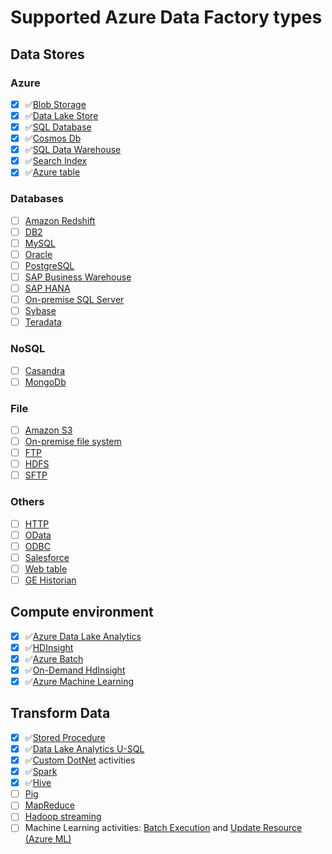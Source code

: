 Supported Azure Data Factory types
=======

##  Data Stores

### Azure
  - [x] :white_check_mark:[Blob Storage](https://docs.microsoft.com/en-us/azure/data-factory/v1/data-factory-azure-blob-connector)
  - [x] :white_check_mark:[Data Lake Store](https://docs.microsoft.com/en-us/azure/data-factory/v1/data-factory-azure-datalake-connector)
  - [x] :white_check_mark:[SQL Database](https://docs.microsoft.com/en-us/azure/data-factory/v1/data-factory-azure-sql-connector)
  - [x] :white_check_mark:[Cosmos Db](https://docs.microsoft.com/en-us/azure/data-factory/v1/data-factory-azure-documentdb-connector)
  - [x] :white_check_mark:[SQL Data Warehouse](https://docs.microsoft.com/en-us/azure/data-factory/v1/data-factory-azure-sql-data-warehouse-connector)
  - [x] :white_check_mark:[Search Index](https://docs.microsoft.com/en-us/azure/data-factory/v1/data-factory-azure-search-connector)
  - [x] :white_check_mark:[Azure table](https://docs.microsoft.com/en-us/azure/data-factory/v1/data-factory-azure-table-connector)

### Databases
  - [ ] [Amazon Redshift](https://docs.microsoft.com/en-us/azure/data-factory/v1/data-factory-amazon-redshift-connector)
  - [ ] [DB2](https://docs.microsoft.com/en-us/azure/data-factory/v1/data-factory-onprem-db2-connector)
  - [ ] [MySQL](https://docs.microsoft.com/en-us/azure/data-factory/v1/data-factory-onprem-mysql-connector)
  - [ ] [Oracle](https://docs.microsoft.com/en-us/azure/data-factory/v1/data-factory-onprem-oracle-connector)
  - [ ] [PostgreSQL](https://docs.microsoft.com/en-us/azure/data-factory/v1/data-factory-onprem-postgresql-connector)
  - [ ] [SAP Business Warehouse](https://docs.microsoft.com/en-us/azure/data-factory/v1/data-factory-sap-business-warehouse-connector)
  - [ ] [SAP HANA](https://docs.microsoft.com/en-us/azure/data-factory/v1/data-factory-sap-hana-connector)
  - [ ] [On-premise SQL Server](https://docs.microsoft.com/en-us/azure/data-factory/v1/data-factory-sqlserver-connector)
  - [ ] [Sybase](https://docs.microsoft.com/en-us/azure/data-factory/v1/data-factory-onprem-sybase-connector)
  - [ ] [Teradata](https://docs.microsoft.com/en-us/azure/data-factory/v1/data-factory-onprem-teradata-connector)

### NoSQL
  - [ ] [Casandra](https://docs.microsoft.com/en-us/azure/data-factory/v1/data-factory-onprem-cassandra-connector)
  - [ ] [MongoDb](https://docs.microsoft.com/en-us/azure/data-factory/v1/data-factory-on-premises-mongodb-connector)
### File
  - [ ] [Amazon S3](https://docs.microsoft.com/en-us/azure/data-factory/v1/data-factory-amazon-simple-storage-service-connector)
  - [ ] [On-premise file system](https://docs.microsoft.com/en-us/azure/data-factory/v1/data-factory-onprem-file-system-connector)
  - [ ] [FTP](https://docs.microsoft.com/en-us/azure/data-factory/v1/data-factory-ftp-connector)
  - [ ] [HDFS](https://docs.microsoft.com/en-us/azure/data-factory/v1/data-factory-hdfs-connector)
  - [ ] [SFTP](https://docs.microsoft.com/en-us/azure/data-factory/v1/data-factory-sftp-connector)
### Others
  - [ ] [HTTP](https://docs.microsoft.com/en-us/azure/data-factory/v1/data-factory-http-connector)
  - [ ] [OData](https://docs.microsoft.com/en-us/azure/data-factory/v1/data-factory-odata-connector)
  - [ ] [ODBC](https://docs.microsoft.com/en-us/azure/data-factory/v1/data-factory-odbc-connector)
  - [ ] [Salesforce](https://docs.microsoft.com/en-us/azure/data-factory/v1/data-factory-salesforce-connector)
  - [ ] [Web table](https://docs.microsoft.com/en-us/azure/data-factory/v1/data-factory-web-table-connector)
  - [ ] [GE Historian](https://docs.microsoft.com/en-us/azure/data-factory/v1/data-factory-odbc-connector#ge-historian-store)

##  Compute environment
  - [x] :white_check_mark:[Azure Data Lake Analytics](https://docs.microsoft.com/en-us/azure/data-factory/v1/data-factory-compute-linked-services#azure-data-lake-analytics-linked-service)
  - [x] :white_check_mark:[HDInsight](https://docs.microsoft.com/en-us/azure/data-factory/v1/data-factory-compute-linked-services#azure-hdinsight-linked-service)
  - [x] :white_check_mark:[Azure Batch](https://docs.microsoft.com/en-us/azure/data-factory/v1/data-factory-compute-linked-services#azure-batch-linked-service)
  - [x] :white_check_mark:[On-Demand HdInsight](https://docs.microsoft.com/en-us/azure/data-factory/v1/data-factory-compute-linked-services#azure-hdinsight-on-demand-linked-service)
  - [x] :white_check_mark:[Azure Machine Learning](https://docs.microsoft.com/en-us/azure/data-factory/v1/data-factory-compute-linked-services#azure-machine-learning-linked-service)

## Transform Data
  * [x] :white_check_mark:[Stored Procedure](https://docs.microsoft.com/en-us/azure/data-factory/v1/data-factory-stored-proc-activity) 
  * [x] :white_check_mark:[Data Lake Analytics U-SQL](https://docs.microsoft.com/en-us/azure/data-factory/v1/data-factory-usql-activity)
  * [x] :white_check_mark:[Custom DotNet](https://docs.microsoft.com/en-us/azure/data-factory/v1/data-factory-use-custom-activities) activities
  * [x] :white_check_mark:[Spark](https://docs.microsoft.com/en-us/azure/data-factory/v1/data-factory-spark)
  * [x] :white_check_mark:[Hive](https://docs.microsoft.com/en-us/azure/data-factory/v1/data-factory-hive-activity)
  * [ ] [Pig](https://docs.microsoft.com/en-us/azure/data-factory/v1/data-factory-pig-activity) 
  * [ ] [MapReduce](https://docs.microsoft.com/en-us/azure/data-factory/v1/data-factory-map-reduce)
  * [ ] [Hadoop streaming](https://docs.microsoft.com/en-us/azure/data-factory/v1/data-factory-hadoop-streaming-activity)
  * [ ] Machine Learning activities: [Batch Execution](https://docs.microsoft.com/en-us/azure/data-factory/v1/data-factory-azure-ml-batch-execution-activity) and [Update Resource (Azure ML)](https://docs.microsoft.com/en-us/azure/data-factory/v1/data-factory-azure-ml-update-resource-activity)